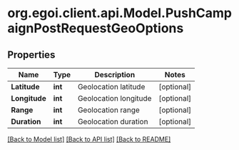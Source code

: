 
# org.egoi.client.api.Model.PushCampaignPostRequestGeoOptions

## Properties

Name | Type | Description | Notes
------------ | ------------- | ------------- | -------------
**Latitude** | **int** | Geolocation latitude | [optional] 
**Longitude** | **int** | Geolocation longitude | [optional] 
**Range** | **int** | Geolocation range | [optional] 
**Duration** | **int** | Geolocation duration | [optional] 

[[Back to Model list]](../README.md#documentation-for-models)
[[Back to API list]](../README.md#documentation-for-api-endpoints)
[[Back to README]](../README.md)

